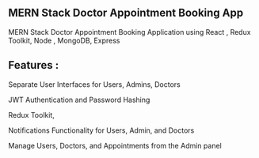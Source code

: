 ## MERN Stack Doctor Appointment Booking App

MERN Stack Doctor Appointment Booking Application using React , Redux Toolkit, Node , MongoDB, Express 

## Features :

Separate User Interfaces for Users, Admins, Doctors

JWT Authentication and Password Hashing

Redux Toolkit,

Notifications Functionality for Users, Admin, and Doctors

Manage Users, Doctors, and Appointments from the Admin panel

